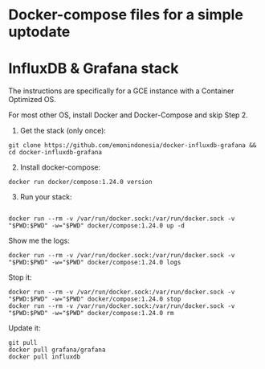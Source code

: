 # Docker-compose files for a simple uptodate
# InfluxDB & Grafana stack

The instructions are specifically for a GCE instance with a Container Optimized OS.

For most other OS, install Docker and Docker-Compose and skip Step 2.


1. Get the stack (only once):

```
git clone https://github.com/emonindonesia/docker-influxdb-grafana && cd docker-influxdb-grafana

```

2. Install docker-compose:

```
docker run docker/compose:1.24.0 version

```

3. Run your stack:

```

docker run --rm -v /var/run/docker.sock:/var/run/docker.sock -v "$PWD:$PWD" -w="$PWD" docker/compose:1.24.0 up -d

```

Show me the logs:

```
docker run --rm -v /var/run/docker.sock:/var/run/docker.sock -v "$PWD:$PWD" -w="$PWD" docker/compose:1.24.0 logs
```

Stop it:

```
docker run --rm -v /var/run/docker.sock:/var/run/docker.sock -v "$PWD:$PWD" -w="$PWD" docker/compose:1.24.0 stop
docker run --rm -v /var/run/docker.sock:/var/run/docker.sock -v "$PWD:$PWD" -w="$PWD" docker/compose:1.24.0 rm
```

Update it:

```
git pull
docker pull grafana/grafana
docker pull influxdb

```

